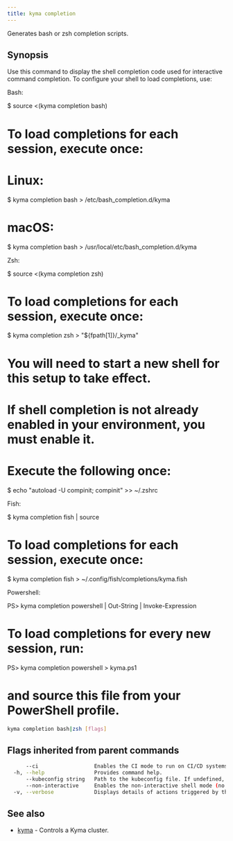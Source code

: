 ```yaml
---
title: kyma completion
---
```


Generates bash or zsh completion scripts.

## Synopsis

Use this command to display the shell completion code used for interactive command completion. 
To configure your shell to load completions, use:

Bash:

  $ source <(kyma completion bash)

  # To load completions for each session, execute once:
  # Linux:
  $ kyma completion bash > /etc/bash_completion.d/kyma
  # macOS:
  $ kyma completion bash > /usr/local/etc/bash_completion.d/kyma

Zsh:

  $ source <(kyma completion zsh)

  # To load completions for each session, execute once:
  $ kyma completion zsh > "${fpath[1]}/_kyma"

  # You will need to start a new shell for this setup to take effect.

  # If shell completion is not already enabled in your environment, you must enable it.
  # Execute the following once:

  $ echo "autoload -U compinit; compinit" >> ~/.zshrc

Fish:

  $ kyma completion fish | source

  # To load completions for each session, execute once:
  $ kyma completion fish > ~/.config/fish/completions/kyma.fish

Powershell:

  PS> kyma completion powershell | Out-String | Invoke-Expression

  # To load completions for every new session, run:
  PS> kyma completion powershell > kyma.ps1
  # and source this file from your PowerShell profile.


```bash
kyma completion bash|zsh [flags]
```

## Flags inherited from parent commands

```bash
      --ci                  Enables the CI mode to run on CI/CD systems. It avoids any user interaction (such as no dialog prompts) and ensures that logs are formatted properly in log files (such as no spinners for CLI steps).
  -h, --help                Provides command help.
      --kubeconfig string   Path to the kubeconfig file. If undefined, Kyma CLI uses the KUBECONFIG environment variable, or falls back "/$HOME/.kube/config".
      --non-interactive     Enables the non-interactive shell mode (no colorized output, no spinner).
  -v, --verbose             Displays details of actions triggered by the command.
```

## See also

* [kyma](kyma.md)	 - Controls a Kyma cluster.

